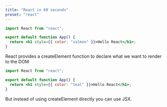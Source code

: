 ```yaml
---
title: "React in 60 seconds"
preset: "react"
---
```


<StepHead>

```jsx
import React from "react";

export default function App() {
  return <h1 style={{ color: "salmon" }}>Hello React</h1>;
}
```

</StepHead>

React provides a createElement function to declare what we want to render to the DOM

<StepHead>

```jsx focus=4
import React from "react";

export default function App() {
  return <h1 style={{ color: "teal" }}>Hello React</h1>;
}
```

</StepHead>

But instead of using createElement directly you can use JSX.
